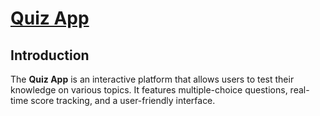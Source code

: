 <h1>
  <a href="https://akshat0502.github.io/Quiz-App/">Quiz App</a>
</h1>
<h2>
  Introduction
</h2>
<p>
  The <b>Quiz App</b> is an interactive platform that allows users to test their knowledge on various topics. It features multiple-choice questions, real-time score tracking, and a user-friendly interface.
</p>

